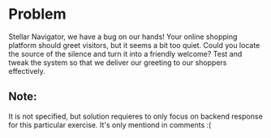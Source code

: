 # Problem
Stellar Navigator, we have a bug on our hands! Your online shopping platform 
should greet visitors, but it seems a bit too quiet. Could you locate the source 
of the silence and turn it into a friendly welcome? Test and tweak the system 
so that we deliver our greeting to our shoppers effectively.

## Note:
It is not specified, but solution requieres to only focus on backend response for
this particular exercise. It's only mentiond in comments :(